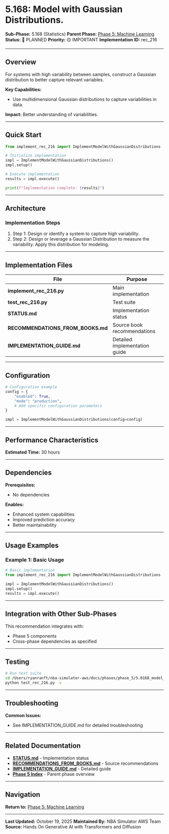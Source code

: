 # 5.168: Model with Gaussian Distributions.

**Sub-Phase:** 5.168 (Statistics)
**Parent Phase:** [Phase 5: Machine Learning](../PHASE_5_INDEX.md)
**Status:** 🔵 PLANNED
**Priority:** 🟡 IMPORTANT
**Implementation ID:** rec_216

---

## Overview

For systems with high variability between samples, construct a Gaussian distribution to better capture relevant variables.

**Key Capabilities:**
- Use multidimensional Gaussian distributions to capture variabilities in data.

**Impact:**
Better understanding of variabilities.

---

## Quick Start

```python
from implement_rec_216 import ImplementModelWithGaussianDistributions

# Initialize implementation
impl = ImplementModelWithGaussianDistributions()
impl.setup()

# Execute implementation
results = impl.execute()

print(f"Implementation complete: {results}")
```

---

## Architecture

### Implementation Steps

1. Step 1: Design or identify a system to capture high variability.
2. Step 2: Design or leverage a Gaussian Distribution to measure the variability. Apply this distribution for modeling.

---

## Implementation Files

| File | Purpose |
|------|---------|
| **implement_rec_216.py** | Main implementation |
| **test_rec_216.py** | Test suite |
| **STATUS.md** | Implementation status |
| **RECOMMENDATIONS_FROM_BOOKS.md** | Source book recommendations |
| **IMPLEMENTATION_GUIDE.md** | Detailed implementation guide |

---

## Configuration

```python
# Configuration example
config = {
    "enabled": True,
    "mode": "production",
    # Add specific configuration parameters
}

impl = ImplementModelWithGaussianDistributions(config=config)
```

---

## Performance Characteristics

**Estimated Time:** 30 hours

---

## Dependencies

**Prerequisites:**
- No dependencies

**Enables:**
- Enhanced system capabilities
- Improved prediction accuracy
- Better maintainability

---

## Usage Examples

### Example 1: Basic Usage

```python
# Basic implementation
from implement_rec_216 import ImplementModelWithGaussianDistributions

impl = ImplementModelWithGaussianDistributions()
impl.setup()
results = impl.execute()
```

---

## Integration with Other Sub-Phases

This recommendation integrates with:
- Phase 5 components
- Cross-phase dependencies as specified

---

## Testing

```bash
# Run test suite
cd /Users/ryanranft/nba-simulator-aws/docs/phases/phase_5/5.0168_model_with_gaussian_distributions
python test_rec_216.py -v
```

---

## Troubleshooting

**Common Issues:**
- See IMPLEMENTATION_GUIDE.md for detailed troubleshooting

---

## Related Documentation

- **[STATUS.md](STATUS.md)** - Implementation status
- **[RECOMMENDATIONS_FROM_BOOKS.md](RECOMMENDATIONS_FROM_BOOKS.md)** - Source recommendations
- **[IMPLEMENTATION_GUIDE.md](IMPLEMENTATION_GUIDE.md)** - Detailed guide
- **[Phase 5 Index](../PHASE_5_INDEX.md)** - Parent phase overview

---

## Navigation

**Return to:** [Phase 5: Machine Learning](../PHASE_5_INDEX.md)

---

**Last Updated:** October 19, 2025
**Maintained By:** NBA Simulator AWS Team
**Source:** Hands On Generative AI with Transformers and Diffusion
